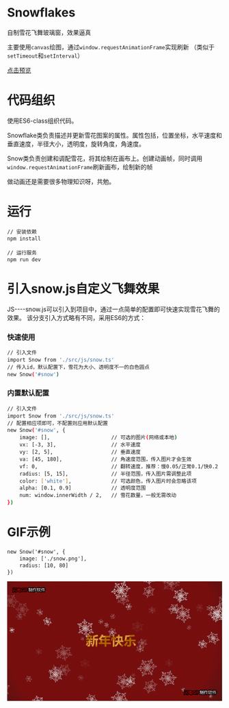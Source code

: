 # Snowflakes
自制雪花飞舞玻璃窗，效果逼真

主要使用```canvas```绘图，通过```window.requestAnimationFrame```实现刷新
（类似于```setTimeout```和```setInterval```）

[点击预览](http://projects.biubiubius.com/Snowflakes/index.html)

# 代码组织
使用ES6-class组织代码。

Snowflake类负责描述并更新雪花图案的属性。属性包括，位置坐标，水平速度和垂直速度，半径大小，透明度，旋转角度，角速度。

Snow类负责创建和调配雪花，将其绘制在画布上。创建动画帧，同时调用```window.requestAnimationFrame```刷新画布，绘制新的帧

做动画还是需要很多物理知识呀，共勉。

# 运行
```
// 安装依赖
npm install

// 运行服务
npm run dev
```

# 引入snow.js自定义飞舞效果
JS----snow.js可以引入到项目中，通过一点简单的配置即可快速实现雪花飞舞的效果。
该分支引入方式略有不同，采用ES6的方式：

### 快速使用
``` bash
// 引入文件
import Snow from './src/js/snow.ts'
// 传入id，默认配置下，雪花为大小、透明度不一的白色圆点
new Snow('#snow')
```
### 内置默认配置
``` bash
// 引入文件
import Snow from './src/js/snow.ts'
// 配置相应项即可，不配置则应用默认配置
new Snow('#snow', {
    image: [],                    // 可选的图片(网络或本地)
    vx: [-3, 3],                  // 水平速度
    vy: [2, 5],                   // 垂直速度
    va: [45, 180],                // 角速度范围，传入图片才会生效
    vf: 0,                        // 翻转速度，推荐：慢0.05/正常0.1/快0.2
    radius: [5, 15],              // 半径范围，传入图片需调整此项
    color: ['white'],             // 可选颜色，传入图片时会忽略该项
    alpha: [0.1, 0.9]             // 透明度范围
    num: window.innerWidth / 2,   // 雪花数量，一般无需改动
})
```

# GIF示例
```
new Snow('#snow', {
    image: ['./snow.png'],
    radius: [10, 80]
})
```

![GIF示例](./Snowflakes.gif)
